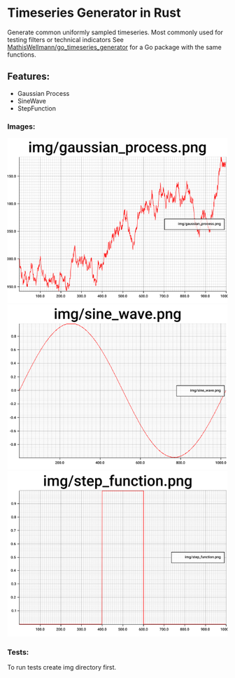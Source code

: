 # Timeseries Generator in Rust
Generate common uniformly sampled timeseries.
Most commonly used for testing filters or technical indicators
See [MathisWellmann/go_timeseries_generator](https://github.com/MathisWellmann/go_timeseries_generator) for a Go package with the same functions.

## Features:
- Gaussian Process
- SineWave
- StepFunction

### Images:

![gaussian_process](img/gaussian_process.png)
![sine_wave](img/sine_wave.png)
![step_function](img/step_function.png)

### Tests:
To run tests create img directory first.